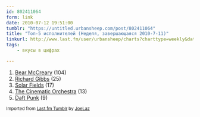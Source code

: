 ```yaml
---
id: 802411064
form: link
date: 2010-07-12 19:51:00
tumblr: "https://untitled.urbansheep.com/post/802411064"
title: "Топ-5 исполнителей (Неделя, завершающаяся 2010-7-11)"
linkurl: http://www.last.fm/user/urbansheep/charts?charttype=weekly&date_to=1278849600
tags:
    - вкусы в цифрах

---
```

<ol><li>
<a rel="nofollow" target="_blank" href="http://www.last.fm/music/Bear+McCreary">Bear McCreary</a> (104)</li>
<li>
<a rel="nofollow" target="_blank" href="http://www.last.fm/music/Richard+Gibbs">Richard Gibbs</a> (25)</li>
<li>
<a rel="nofollow" target="_blank" href="http://www.last.fm/music/Solar+Fields">Solar Fields</a> (17)</li>
<li>
<a rel="nofollow" target="_blank" href="http://www.last.fm/music/The+Cinematic+Orchestra">The Cinematic Orchestra</a> (13)</li>
<li>
<a rel="nofollow" target="_blank" href="http://www.last.fm/music/Daft+Punk">Daft Punk</a> (9)</li>
</ol><p><small>Imported from <a rel="nofollow" target="_blank" href="http://joelaz.com/post/23488847/last-fm-tumblr-weekly-top-artists">Last.fm Tumblr</a> by <a rel="nofollow" target="_blank" href="http://joelaz.com">JoeLaz</a></small></p>
